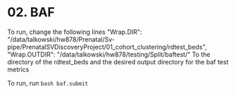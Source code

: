 # 02. BAF

To run, change the following lines
 "Wrap.DIR": "/data/talkowski/hw878/Prenatal/Sv-pipe/PrenatalSVDiscoveryProject/01_cohort_clustering/rdtest_beds",
 "Wrap.OUTDIR": "/data/talkowski/hw878/testing/Split/baftest/"
To the directory of the rdtest_beds and the desired output directory for the baf test metrics

To run, run `bash baf.submit`